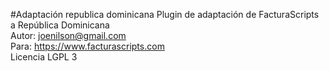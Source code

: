 #Adaptación republica dominicana
Plugin de adaptación de FacturaScripts a República Dominicana<br/>
Autor: joenilson@gmail.com<br/>
Para: https://www.facturascripts.com<br/>
Licencia LGPL 3